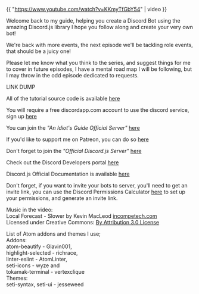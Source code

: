 {{ "https://www.youtube.com/watch?v=KKmyTfGbY54" | video }}

Welcome back to my guide, helping you create a Discord Bot using the amazing Discord.js library I hope you follow along and create your very own bot!

We're back with more events, the next episode we'll be tackling role events, that should be a juicy one!

Please let me know what you think to the series, and suggest things for me to cover in future episodes, I have a mental road map I will be following, but I may throw in the odd episode dedicated to requests.

LINK DUMP  

All of the tutorial source code is available [here](https://github.com/AnIdiotsGuide/Tutorial-Bot)

You will require a free discordapp.com account to use the discord service, sign up [here](https://discordapp.com/hypesquad?ref=PYisfiCTRf)

You can join the _"An Idiot's Guide Official Server"_ [here](https://discord.gg/gkZCQtH)

If you'd like to support me on Patreon, you can do so [here](https://www.patreon.com/anidiotsguide)

Don't forget to join the _"Official Discord.js Server"_ [here](https://discord.gg/bRCvFy9)

Check out the Discord Developers portal [here](https://discordapp.com/developers/docs/intro)

Discord.js Official Documentation is available [here](https://discord.js.org/#!/)

Don't forget, if you want to invite your bots to server, you'll need to get an invite link, you can use the Discord Permissions Calculator [here](https://finitereality.github.io/permissions/?v=0) to set up your permissions, and generate an invite link.

Music in the video:  
Local Forecast - Slower by Kevin MacLeod [incompetech.com](incompetech.com)  
Licensed under Creative Commons: [By Attribution 3.0 License](http://creativecommons.org/licenses/by/3.0/)
  
List of Atom addons and themes I use;  
Addons:  
atom-beautify - Glavin001,  
highlight-selected - richrace,  
linter-eslint - AtomLinter,  
seti-icons - wyze and  
tokamak-terminal - vertexclique  
Themes:  
seti-syntax, seti-ui - jesseweed